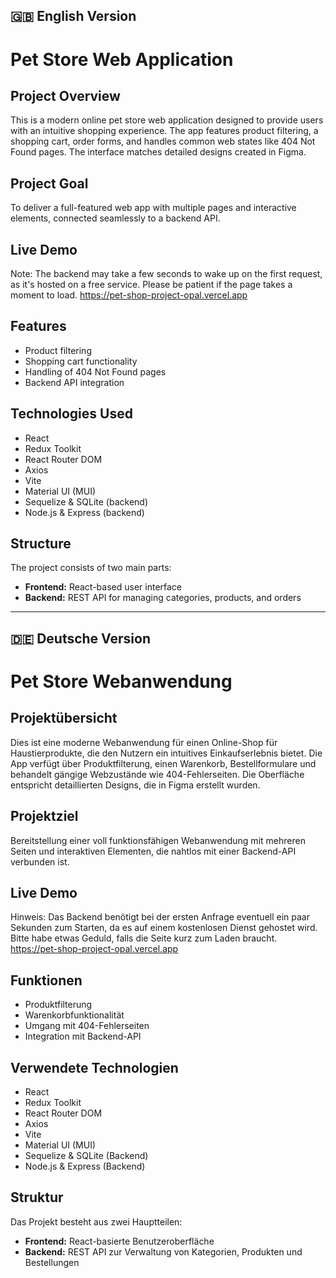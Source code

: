 ## 🇬🇧 English Version

# Pet Store Web Application

## Project Overview

This is a modern online pet store web application designed to provide users with an intuitive shopping experience. The app features product filtering, a shopping cart, order forms, and handles common web states like 404 Not Found pages. The interface matches detailed designs created in Figma.

## Project Goal

To deliver a full-featured web app with multiple pages and interactive elements, connected seamlessly to a backend API.

## Live Demo

Note: The backend may take a few seconds to wake up on the first request, as it's hosted on a free service. Please be patient if the page takes a moment to load.
https://pet-shop-project-opal.vercel.app

## Features

* Product filtering
* Shopping cart functionality
* Handling of 404 Not Found pages
* Backend API integration

## Technologies Used

* React
* Redux Toolkit
* React Router DOM
* Axios
* Vite
* Material UI (MUI)
* Sequelize & SQLite (backend)
* Node.js & Express (backend)

## Structure

The project consists of two main parts:

* **Frontend:** React-based user interface
* **Backend:** REST API for managing categories, products, and orders

---

## 🇩🇪 Deutsche Version

# Pet Store Webanwendung

## Projektübersicht

Dies ist eine moderne Webanwendung für einen Online-Shop für Haustierprodukte, die den Nutzern ein intuitives Einkaufserlebnis bietet. Die App verfügt über Produktfilterung, einen Warenkorb, Bestellformulare und behandelt gängige Webzustände wie 404-Fehlerseiten. Die Oberfläche entspricht detaillierten Designs, die in Figma erstellt wurden.

## Projektziel

Bereitstellung einer voll funktionsfähigen Webanwendung mit mehreren Seiten und interaktiven Elementen, die nahtlos mit einer Backend-API verbunden ist.

## Live Demo

Hinweis: Das Backend benötigt bei der ersten Anfrage eventuell ein paar Sekunden zum Starten, da es auf einem kostenlosen Dienst gehostet wird. Bitte habe etwas Geduld, falls die Seite kurz zum Laden braucht.
https://pet-shop-project-opal.vercel.app

## Funktionen

* Produktfilterung
* Warenkorbfunktionalität
* Umgang mit 404-Fehlerseiten
* Integration mit Backend-API

## Verwendete Technologien

* React
* Redux Toolkit
* React Router DOM
* Axios
* Vite
* Material UI (MUI)
* Sequelize & SQLite (Backend)
* Node.js & Express (Backend)

## Struktur

Das Projekt besteht aus zwei Hauptteilen:

* **Frontend:** React-basierte Benutzeroberfläche
* **Backend:** REST API zur Verwaltung von Kategorien, Produkten und Bestellungen
